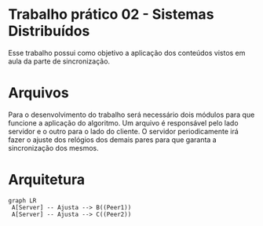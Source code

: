 # Trabalho prático 02 - Sistemas Distribuídos
Esse trabalho possui como objetivo a aplicação dos conteúdos vistos em aula da parte de sincronização.

# Arquivos
Para o desenvolvimento do trabalho será necessário dois módulos para que funcione a aplicação do algoritmo. Um arquivo é responsável pelo lado servidor e o outro para o lado do cliente. O servidor periodicamente irá fazer o ajuste dos relógios dos demais pares para que garanta a sincronização dos mesmos.

# Arquitetura
```mermaid
graph LR
 A[Server] -- Ajusta --> B((Peer1))
 A[Server] -- Ajusta --> C((Peer2))

```